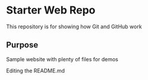 # Starter Web Repo

This repository is for showing how Git and GitHub work

## Purpose

Sample website with plenty of files for demos

Editing the README.md